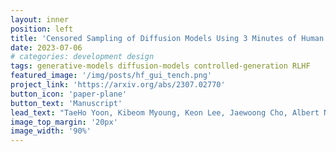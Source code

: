 ```yaml
---
layout: inner
position: left
title: 'Censored Sampling of Diffusion Models Using 3 Minutes of Human Feedback'
date: 2023-07-06
# categories: development design
tags: generative-models diffusion-models controlled-generation RLHF
featured_image: '/img/posts/hf_gui_tench.png'
project_link: 'https://arxiv.org/abs/2307.02770'
button_icon: 'paper-plane'
button_text: 'Manuscript'
lead_text: "TaeHo Yoon, Kibeom Myoung, Keon Lee, Jaewoong Cho, Albert No and Ernest K. Ryu"
image_top_margin: '20px'
image_width: '90%'
---
```

